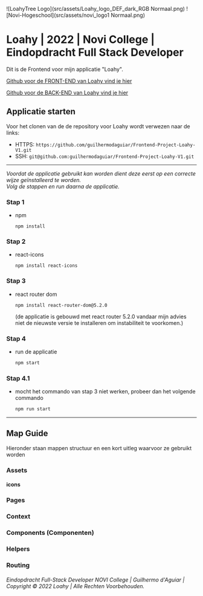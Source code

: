 ![LoahyTree Logo](src/assets/Loahy_logo_DEF_dark_RGB Normaal.png)
![Novi-Hogeschool](src/assets/novi_logo1 Normaal.png)

# Loahy | 2022 | Novi College | Eindopdracht Full Stack Developer

Dit is de Frontend voor mijn applicatie "Loahy".

[Github voor de FRONT-END van Loahy vind je hier]( https://github.com/guilhermodaguiar/Frontend-Project-Loahy-V1)

[Github voor de BACK-END van Loahy vind je hier]( https://github.com/guilhermodaguiar/Backend-Project-Loahy-V1)


## Applicatie starten

Voor het clonen van de de repository voor Loahy wordt verwezen naar de links:

- HTTPS: `https://github.com/guilhermodaguiar/Frontend-Project-Loahy-V1.git` 
- SSH: `git@github.com:guilhermodaguiar/Frontend-Project-Loahy-V1.git`

---
<i>Voordat de applicatie gebruikt kan worden dient deze eerst op een correcte wijze geïnstalleerd te worden.</br>
Volg de stappen en run daarna de applicatie.</i>


### Stap 1
* npm
  ```
  npm install
  ```
  
### Stap 2
* react-icons
  ```
  npm install react-icons
  ```

### Stap 3
* react router dom
  ```
  npm install react-router-dom@5.2.0
  ```
  (de applicatie is gebouwd met react router 5.2.0 vandaar mijn advies niet de nieuwste versie te installeren om instabiliteit te voorkomen.)
  

### Stap 4
* run de applicatie
  ```sh
  npm start
  ```
### Stap 4.1
* mocht het commando van stap 3 niet werken, probeer dan het volgende commando
  ```sh
  npm run start
  ```
---

## Map Guide
Hieronder staan mappen structuur en een kort uitleg waarvoor ze gebruikt worden

### Assets
#### icons
### Pages
### Context
### Components (Componenten)
### Helpers
### Routing


###### Eindopdracht Full-Stack Developer NOVI College | Guilhermo d'Aguiar | Copyright © 2022 Loahy | Alle Rechten Voorbehouden.
 
